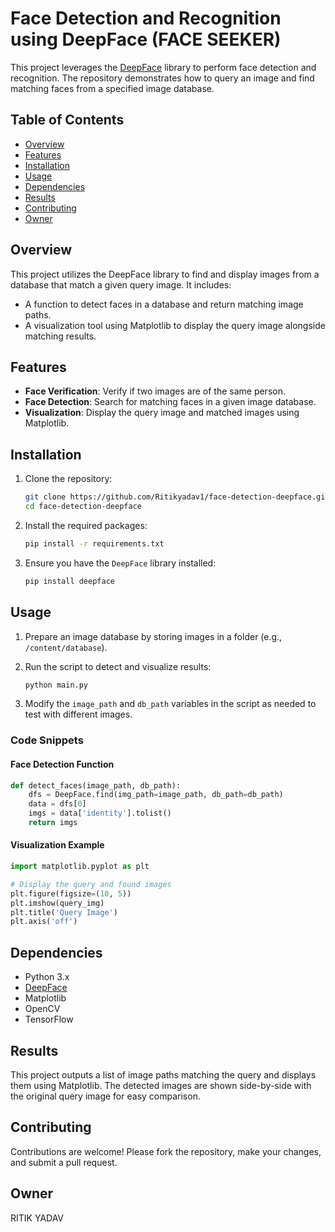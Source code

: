 # Face Detection and Recognition using DeepFace (FACE SEEKER)

This project leverages the [DeepFace](https://github.com/serengil/deepface) library to perform face detection and recognition. The repository demonstrates how to query an image and find matching faces from a specified image database.

## Table of Contents
- [Overview](#overview)
- [Features](#features)
- [Installation](#installation)
- [Usage](#usage)
- [Dependencies](#dependencies)
- [Results](#results)
- [Contributing](#contributing)
- [Owner](#Owner)

## Overview
This project utilizes the DeepFace library to find and display images from a database that match a given query image. It includes:
- A function to detect faces in a database and return matching image paths.
- A visualization tool using Matplotlib to display the query image alongside matching results.

## Features
- **Face Verification**: Verify if two images are of the same person.
- **Face Detection**: Search for matching faces in a given image database.
- **Visualization**: Display the query image and matched images using Matplotlib.

## Installation
1. Clone the repository:
   ```bash
   git clone https://github.com/Ritikyadav1/face-detection-deepface.git
   cd face-detection-deepface
   ```

2. Install the required packages:
   ```bash
   pip install -r requirements.txt
   ```

3. Ensure you have the `DeepFace` library installed:
   ```bash
   pip install deepface
   ```

## Usage
1. Prepare an image database by storing images in a folder (e.g., `/content/database`).

2. Run the script to detect and visualize results:
   ```python
   python main.py
   ```

3. Modify the `image_path` and `db_path` variables in the script as needed to test with different images.

### Code Snippets
#### Face Detection Function
```python
def detect_faces(image_path, db_path):
    dfs = DeepFace.find(img_path=image_path, db_path=db_path)
    data = dfs[0]
    imgs = data['identity'].tolist()
    return imgs
```

#### Visualization Example
```python
import matplotlib.pyplot as plt

# Display the query and found images
plt.figure(figsize=(10, 5))
plt.imshow(query_img)
plt.title('Query Image')
plt.axis('off')
```

## Dependencies
- Python 3.x
- [DeepFace](https://github.com/serengil/deepface)
- Matplotlib
- OpenCV
- TensorFlow

## Results
This project outputs a list of image paths matching the query and displays them using Matplotlib. The detected images are shown side-by-side with the original query image for easy comparison.

## Contributing
Contributions are welcome! Please fork the repository, make your changes, and submit a pull request.

## Owner
RITIK YADAV 


